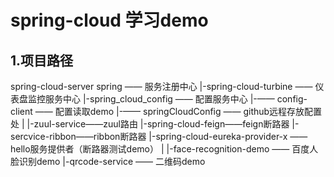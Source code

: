 # spring-cloud 学习demo

## 1.项目路径

spring-cloud-server spring —— 服务注册中心
|-spring-cloud-turbine —— 仪表盘监控服务中心
|-spring_cloud_config —— 配置服务中心
|-—— config-client —— 配置读取demo
|-—— springCloudConfig —— github远程存放配置处
|
|-zuul-service——zuul路由
|-spring-cloud-feign——feign断路器
|-sercvice-ribbon——ribbon断路器
|-spring-cloud-eureka-provider-x —— hello服务提供者（断路器测试demo）
|
|-face-recognition-demo —— 百度人脸识别demo
|-qrcode-service  —— 二维码demo
